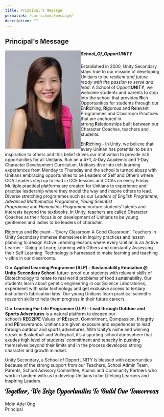 ```yaml
---
title: Principal's Message
permalink: /our-school/message/
description: ""
---
```

## Principal's Message

<img src="/images/MdmOng.jpg" style="width:49%" align=left>

##### School\_Of\_OpportUNITY

Established in 2000, Unity Secondary stays true to our mission of developing Unitians to be _resilient and future-ready with the passion to serve and lead_. A School of Opport**UNITY**, we welcome students and parents to step into the school that provides **R**ich Opportunities for students through our En**R**iching, **R**igorous and **R**elevant Programmes and Classroom Practices that are anchored in strong **R**elationships built between our Character Coaches, teachers and students.

  

En**R**iching - In Unity, we believe that every Unitian has potential to be an inspiration to others and this belief drives our motivation to provide rich opportunities for all Unitians. Run on a 4+1, 4-Day Academic and 1-Day Character Development Curriculum, Unitians dive into rich learning experiences from Monday to Thursday and the school is turned abuzz with Unitians embracing opportunities to be Leaders of Self and Others where CCA Leaders step up to lead in CCE lessons and CCAs on every Friday. Multiple practical platforms are created for Unitians to experience and practise leadership where they model the way and inspire others to lead. Diverse stretching programmes such as our _Leaders of English Programme, Advanced Mathematics Programme, Young Scientist Programme_ and _Humanities Programme_ nurture students’ talents and interests beyond the textbooks. In Unity, teachers are called Character Coaches as their focus is on development of Unitians to be young gentlemen and ladies to be leaders of character.

  

**R**igorous and **R**elevant – ‘Every Classroom A Good Classroom’. Teachers in Unity Secondary immerse themselves in inquiry practices and lesson planning to design Active Learning lessons where every Unitian is an Active Learner – Doing to Learn; Learning with Others and constantly Assessing their Self Learning. Technology is harnessed to make learning and teaching visible in our classrooms.

  

Our **Applied Learning Programme (ALP) – Sustainability Education @ Unity Secondary School** future-proof our students with relevant skills of Biotechnology to relate to real world problems of food sustainability. Our students learn about genetic engineering in our Science Laboratories, experiment with solar technology and get exclusive access to tertiary institution’s fabrication labs. Our young Unitians learn practical scientific research skills to help them progress in their future careers.

  

Our **Learning For Life Programme (LLP) – Lead through Outdoor and Sports Adventures** is a natural platform to deepen our school’s **REC2IPE** Values of **RE**spect, **C**ommitment, **C**ompassion, **I**ntegrity and **PE**rseverance. Unitians are given exposure and experiences to lead through outdoor and sports adventures. With Unity’s niche and winning streak in Basketball and Volleyball, it’s a sporting school atmosphere that exudes high level of students’ commitment and tenacity in pushing themselves beyond their limits and in the process developed strong character and growth mindset.

  

Unity Secondary, a School of OpportUNITY is blessed with opportunities because of the strong support from our Teachers, School Admin Team, Parents, School Advisory Committee, Alumni and Community Partners who work in tandem with us to develop Unitians to be Lifelong Learners and Inspiring Leaders.

![](/images/mdmong1.png)

Mdm Adel Ong<br>
Principal